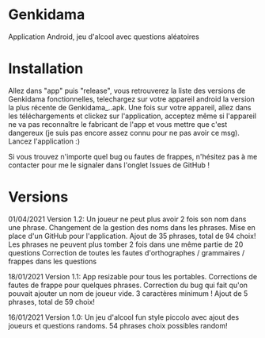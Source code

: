 # Genkidama
Application Android, jeu d'alcool avec questions aléatoires


# Installation
Allez dans "app" puis "release", vous retrouverez la liste des versions de Genkidama fonctionnelles, telechargez sur votre appareil android la version la plus récente de Genkidama_*.*.apk.
Une fois sur votre appareil, allez dans les téléchargements et clickez sur l'application, acceptez même si l'appareil ne va pas reconnaître le fabricant de l'app et vous mettre que c'est dangereux (je suis pas encore assez connu pour ne pas avoir ce msg).
Lancez l'application :)

Si vous trouvez n'importe quel bug ou fautes de frappes, n'hésitez pas à me contacter pour me le signaler dans l'onglet Issues de GitHub !

# Versions

01/04/2021 Version 1.2:
Un joueur ne peut plus avoir 2 fois son nom dans une phrase.
Changement de la gestion des noms dans les phrases.
Mise en place d'un GitHub pour l'application.
Ajout de 35 phrases, total de 94 choix!
Les phrases ne peuvent plus tomber 2 fois dans une même partie de 20 questions
Correction de toutes les fautes d'orthographes / grammaires / frappes dans les questions
 
18/01/2021 Version 1.1:
App resizable pour tous les portables.
Corrections de fautes de frappe pour quelques phrases.
Correction du bug qui fait qu'on pouvait ajouter un nom de joueur vide. 3 caractères minimum !
Ajout de 5 phrases, total de 59 choix!
 
16/01/2021 Version 1.0:
Un jeu d'alcool fun style piccolo avec ajout des joueurs et questions randoms.
54 phrases choix possibles random!
